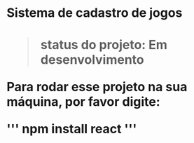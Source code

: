 <h1>Sistema de cadastro de jogos<h1>

>status do projeto: Em desenvolvimento 

Para rodar esse projeto na sua máquina, por favor digite:

'''
npm install react
'''
